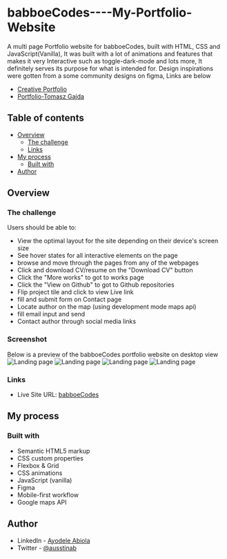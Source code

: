 # babboeCodes----My-Portfolio-Website

A multi page Portfolio website for babboeCodes, built with HTML, CSS and JavaScript(Vanilla), It was built with a lot of animations and features that makes it very Interactive such as toggle-dark-mode and lots more,
It definitely serves its purpose for what is intended for.
Design inspirations were gotten from a some community designs on figma, Links are below
- [Creative Portfolio](https://www.figma.com/file/64sRFZtjWCQv7ANUlyWvIK/Creative-Portfolio---Web-(Community)?node-id=0%3A1)
- [Portfolio-Tomasz Gajda](https://www.figma.com/file/82tIHKcDBFbl09z8BKt7w6/Portfolio---Tomasz-Gajda-(Community)?node-id=0%3A1)


## Table of contents

- [Overview](#overview)
  - [The challenge](#the-challenge)
  - [Links](#links)
- [My process](#my-process)
  - [Built with](#built-with)
- [Author](#author)


## Overview

### The challenge

Users should be able to:

- View the optimal layout for the site depending on their device's screen size
- See hover states for all interactive elements on the page
- browse and move through the pages from any of the webpages
- Click and download CV/resume on the "Download CV" button
- Click the "More works" to got to works page
- Click the "View on Github" to got to Github repositories
- Flip project tile and click to view Live link 
- fill and submit form on Contact page
- Locate author on the map (using development mode maps api)
- fill email input and send
- Contact author through social media links

### Screenshot

Below is a preview of the babboeCodes portfolio website on desktop view <br/>
![Landing page](https://pbs.twimg.com/media/FZB8G8rX0AgmzdJ?format=jpg&name=large "Preview Image")
![Landing page](https://pbs.twimg.com/media/FZB8G8uXgAAcXZ3?format=jpg&name=large "Preview Image")
![Landing page](https://pbs.twimg.com/media/FZB8G8nXEAcJBtb?format=jpg&name=large "Preview Image")
![Landing page](https://pbs.twimg.com/media/FZB8G8pXwAIu9Es?format=jpg&name=large "Preview Image")

### Links

- Live Site URL: [babboeCodes](https://your-live-site-url.com)

## My process

### Built with

- Semantic HTML5 markup
- CSS custom properties
- Flexbox & Grid
- CSS animations
- JavaScript (vanilla)
- Figma
- Mobile-first workflow
- Google maps API

## Author

- LinkedIn - [Ayodele Abiola](https://www.linkedin.com/in/abiola-ayodele-5a10651b7/)
- Twitter - [@ausstinab](https://www.twitter.com/ausstinab)